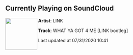 ## Currently Playing on SoundCloud

[<img align="left" width="100" src="https://i1.sndcdn.com/artworks-qnQX9tDBtqWuvX3q-fcn3cg-t50x50.jpg">](https://soundcloud.com/letslinkmusic/what-ya-got-4-me)

**Artist**: LINK 

**Track**: WHAT YA GOT 4 ME [LINK bootleg]

Last updated at 07/31/2020 10:41
